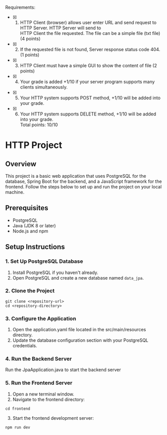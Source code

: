 Requirements:
- [x] 1. HTTP Client (browser) allows user enter URL and send request to HTTP Server. HTTP Server will send to<br />
HTTP Client the file requested. The file can be a simple file (txt file) (4 points)
- [x] 2. If the requested file is not found, Server response status code 404. (1 points) 
- [x] 3. HTTP Client must have a simple GUI to show the content of file (2 points)
- [x] 4. Your grade is added +1/10 if your server program supports many clients simultaneously.
- [x] 5. Your HTTP system supports POST method, +1/10 will be added into your grade.
- [x] 6. Your HTTP system supports DELETE method, +1/10 will be added into your grade.<br />
Total points: 10/10

# HTTP Project

## Overview

This project is a basic web application that uses PostgreSQL for the database, Spring Boot for the backend, and a JavaScript framework for the frontend. Follow the steps below to set up and run the project on your local machine.

## Prerequisites

- PostgreSQL
- Java (JDK 8 or later)
- Node.js and npm

## Setup Instructions

### 1. Set Up PostgreSQL Database

1. Install PostgreSQL if you haven't already.
2. Open PostgreSQL and create a new database named `data_jpa`.

### 2. Clone the Project

```
git clone <repository-url>
cd <repository-directory>
```

### 3. Configure the Application

1. Open the application.yaml file located in the src/main/resources directory.
2. Update the database configuration section with your PostgreSQL credentials.

### 4. Run the Backend Server

Run the JpaApplication.java to start the backend server

### 5. Run the Frontend Server

1. Open a new terminal window.
2. Navigate to the frontend directory:
   
```
cd frontend
```
3. Start the frontend development server:
```
npm run dev
```
